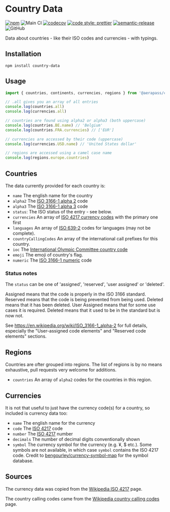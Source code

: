 # Country Data

[![npm](https://img.shields.io/npm/v/@aerapass/country-data.svg)](https://www.npmjs.com/package/@aerapass/country-data)
![Main CI](https://github.com/aerapass/country-data/workflows/Main%20CI/badge.svg)
[![codecov](https://codecov.io/gh/aerapass/country-data/branch/master/graph/badge.svg)](https://codecov.io/gh/aerapass/country-data)
[![code style: prettier](https://img.shields.io/badge/code_style-prettier-ff69b4.svg)](https://github.com/prettier/prettier)
[![semantic-release](https://img.shields.io/badge/%20%20%F0%9F%93%A6%F0%9F%9A%80-semantic--release-e10079.svg)](https://github.com/semantic-release/semantic-release)
![GitHub](https://img.shields.io/github/license/aerapass/country-data)

Data about countries - like their ISO codes and currencies - with typings.

## Installation

```
npm install country-data
```

## Usage

```typescript
import { countries, continents, currencies, regions } from '@aerapass/country-data'

// .all gives you an array of all entries
console.log(countries.all)
console.log(currencies.all)

// countries are found using alpha2 or alpha3 (both uppercase)
console.log(countries.BE.name) // 'Belgium'
console.log(countries.FRA.currencies) // ['EUR']

// currencies are accessed by their code (uppercase)
console.log(currencies.USD.name) // 'United States dollar'

// regions are accessed using a camel case name
console.log(regions.europe.countries)
```

## Countries

The data currently provided for each country is:

- `name` The english name for the country
- `alpha2` The [ISO 3166-1 alpha 2](http://en.wikipedia.org/wiki/ISO_3166-1_alpha-2) code
- `alpha3` The [ISO 3166-1 alpha 3](http://en.wikipedia.org/wiki/ISO_3166-1_alpha-3) code
- `status`: The ISO status of the entry - see below.
- `currencies` An array of [ISO 4217 currency codes](http://en.wikipedia.org/wiki/ISO_4217) with the primary one first
- `languages` An array of [ISO 639-2](http://en.wikipedia.org/wiki/ISO_639-2) codes for languages (may not be complete).
- `countryCallingCodes` An array of the international call prefixes for this country.
- `ioc` The [International Olympic Committee country code](http://en.wikipedia.org/wiki/List_of_IOC_country_codes)
- `emoji` The emoji of country's flag.
- `numeric` The [ISO 3166-1 numeric](https://en.wikipedia.org/wiki/ISO_3166-1_numeric) code

### Status notes

The `status` can be one of 'assigned', 'reserved', 'user assigned' or 'deleted'.

Assigned means that the code is properly in the ISO 3166 standard. Reserved means that the code is being prevented from being used. Deleted means that it has been deleted. User Assigned means that for some use cases it is required. Deleted means that it used to be in the standard but is now not.

See https://en.wikipedia.org/wiki/ISO_3166-1_alpha-2 for full details, especially the "User-assigned code elements" and "Reserved code elements" sections.

## Regions

Countries are ofter grouped into regions. The list of regions is by no means exhaustive, pull requests very welcome for additions.

- `countries` An array of `alpha2` codes for the countries in this region.

## Currencies

It is not that useful to just have the currency code(s) for a country, so included is currency data too:

- `name` The english name for the currency
- `code` The [ISO 4217](http://en.wikipedia.org/wiki/ISO_4217) code
- `number` The [ISO 4217](http://en.wikipedia.org/wiki/ISO_4217) number
- `decimals` The number of decimal digits conventionally shown
- `symbol` The currency symbol for the currency (e.g. ¥, \$ etc.). Some symbols are not available, in which case
  `symbol` contains the ISO 4217 code. Credit to [bengourley/currency-symbol-map](https://github.com/bengourley/currency-symbol-map)
  for the symbol database.

## Sources

The currency data was copied from the [Wikipedia ISO 4217](http://en.wikipedia.org/wiki/ISO_4217) page.

The country calling codes came from the [Wikipedia country calling codes](http://en.wikipedia.org/wiki/List_of_country_calling_codes) page.
